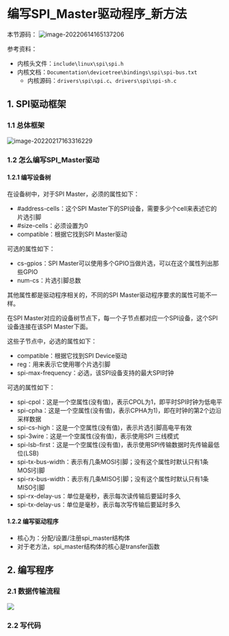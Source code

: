 # 编写SPI_Master驱动程序_新方法 #

本节源码：
![image-20220614165137206](pic/88_spi_master_new_src.png)

参考资料：

* 内核头文件：`include\linux\spi\spi.h`
* 内核文档：`Documentation\devicetree\bindings\spi\spi-bus.txt`	
  * 内核源码：`drivers\spi\spi.c`、`drivers\spi\spi-sh.c`

## 1. SPI驱动框架

### 1.1 总体框架

![image-20220217163316229](pic/09_spi_drv_frame.png)



### 1.2 怎么编写SPI_Master驱动

#### 1.2.1 编写设备树

在设备树中，对于SPI Master，必须的属性如下：

* #address-cells：这个SPI Master下的SPI设备，需要多少个cell来表述它的片选引脚
* #size-cells：必须设置为0
* compatible：根据它找到SPI Master驱动

可选的属性如下：

* cs-gpios：SPI Master可以使用多个GPIO当做片选，可以在这个属性列出那些GPIO
* num-cs：片选引脚总数

其他属性都是驱动程序相关的，不同的SPI Master驱动程序要求的属性可能不一样。



在SPI Master对应的设备树节点下，每一个子节点都对应一个SPI设备，这个SPI设备连接在该SPI Master下面。

这些子节点中，必选的属性如下：

* compatible：根据它找到SPI Device驱动
* reg：用来表示它使用哪个片选引脚
* spi-max-frequency：必选，该SPI设备支持的最大SPI时钟

可选的属性如下：

* spi-cpol：这是一个空属性(没有值)，表示CPOL为1，即平时SPI时钟为低电平
* spi-cpha：这是一个空属性(没有值)，表示CPHA为1)，即在时钟的第2个边沿采样数据
* spi-cs-high：这是一个空属性(没有值)，表示片选引脚高电平有效
* spi-3wire：这是一个空属性(没有值)，表示使用SPI 三线模式
* spi-lsb-first：这是一个空属性(没有值)，表示使用SPI传输数据时先传输最低位(LSB)
* spi-tx-bus-width：表示有几条MOSI引脚；没有这个属性时默认只有1条MOSI引脚
* spi-rx-bus-width：表示有几条MISO引脚；没有这个属性时默认只有1条MISO引脚
* spi-rx-delay-us：单位是毫秒，表示每次读传输后要延时多久
* spi-tx-delay-us：单位是毫秒，表示每次写传输后要延时多久



#### 1.2.2 编写驱动程序

* 核心为：分配/设置/注册spi_master结构体
* 对于老方法，spi_master结构体的核心是transfer函数



## 2. 编写程序

### 2.1 数据传输流程

![](pic/85_spi_transfer_new.png)



### 2.2 写代码



